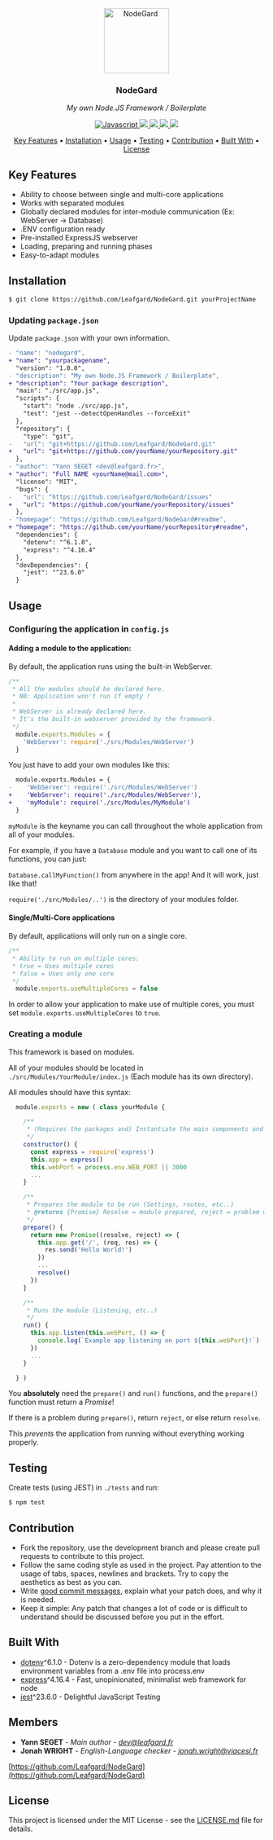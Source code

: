 <p align="center"><img src="https://image.ibb.co/mMyMQ0/NodeGard.png" height="128" alt="NodeGard"></p>
<h3 align="center">NodeGard</h3>
<p align="center"><i>My own Node.JS Framework / Boilerplate</i><p>



<p align="center">
  <a href="https://forthebadge.com">
    <img src="https://forthebadge.com/images/badges/made-with-javascript.svg"
         alt="Javascript">
  </a>
  <a href="https://forthebadge.com">
      <img src="https://forthebadge.com/images/badges/powered-by-water.svg">
  </a>
  <a href="https://github.com/Leafgard/NodeGard/issues">
      <img src="https://img.shields.io/github/issues/Leafgard/NodeGard.svg?style=for-the-badge">
  </a>
  <a href="https://github.com/Leafgard/NodeGard/stargazers">
      <img src="https://img.shields.io/github/stars/Leafgard/NodeGard.svg?style=for-the-badge">
  </a>
  <a href="https://paypal.me/Leafgard">
    <img src="https://img.shields.io/badge/$-donate-ff69b4.svg?maxAge=2592000&amp;style=for-the-badge">
  </a>
</p>

<p align="center">
  <a href="#key-features">Key Features</a> •
  <a href="#installation">Installation</a> •
  <a href="#usage">Usage</a> •
  <a href="#testing">Testing</a> •
  <a href="#contribution">Contribution</a> •
  <a href="#built-with">Built With</a> •
  <a href="#license">License</a>
</p>

## Key Features

* Ability to choose between single and multi-core applications
* Works with separated modules
* Globally declared modules for inter-module communication (Ex: WebServer -> Database)
* .ENV configuration ready
* Pre-installed ExpressJS webserver
* Loading, preparing and running phases
* Easy-to-adapt modules

## Installation

```bash
$ git clone https://github.com/Leafgard/NodeGard.git yourProjectName
```

### Updating `package.json`

Update `package.json` with your own information.

```diff
- "name": "nodegard",
+ "name": "yourpackagename",
  "version": "1.0.0",
- "description": "My own Node.JS Framework / Boilerplate",
+ "description": "Your package description",
  "main": "./src/app.js",
  "scripts": {
    "start": "node ./src/app.js",
    "test": "jest --detectOpenHandles --forceExit"
  },
  "repository": {
    "type": "git",
-   "url": "git+https://github.com/Leafgard/NodeGard.git"
+   "url": "git+https://github.com/yourName/yourRepository.git"
  },
- "author": "Yann SEGET <dev@leafgard.fr>",
+ "author": "Full NAME <yourName@mail.com>",
  "license": "MIT",
  "bugs": {
-   "url": "https://github.com/Leafgard/NodeGard/issues"
+   "url": "https://github.com/yourName/yourRepository/issues"
  },
- "homepage": "https://github.com/Leafgard/NodeGard#readme",
+ "homepage": "https://github.com/yourName/yourRepository#readme",
  "dependencies": {
    "dotenv": "^6.1.0",
    "express": "^4.16.4"
  },
  "devDependencies": {
    "jest": "^23.6.0"
  }
```

## Usage

### Configuring the application in `config.js`

#### Adding a module to the application:

By default, the application runs using the built-in WebServer.

```js
/**
 * All the modules should be declared here.
 * NB: Application won't run if empty !
 * 
 * WebServer is already declared here.
 * It's the built-in webserver provided by the framework.
 */
  module.exports.Modules = {
    'WebServer': require('./src/Modules/WebServer')
  }
```

You just have to add your own modules like this:

```diff
  module.exports.Modules = {
-    'WebServer': require('./src/Modules/WebServer')
+    'WebServer': require('./src/Modules/WebServer'),
+    'myModule': require('./src/Modules/MyModule')
  }
```

`myModule` is the keyname you can call throughout the whole application from all of your modules.

For example, if you have a `Database` module and you want to call one of its functions, you can just:

`Database.callMyFunction()` from anywhere in the app! And it will work, just like that!

`require('./src/Modules/..')` is the directory of your modules folder.

#### Single/Multi-Core applications

By default, applications will only run on a single core.

```js
/**
 * Ability to run on multiple cores:
 * true = Uses multiple cores
 * false = Uses only one core
 */
  module.exports.useMultipleCores = false
```
In order to allow your application to make use of multiple cores, you must set `module.exports.useMultipleCores` to `true`.

### Creating a module

This framework is based on modules.

All of your modules should be located in `./src/Modules/YourModule/index.js` (Each module has its own directory).

All modules should have this syntax:

```js
  module.exports = new ( class yourModule {

    /**
     * (Requires the packages and) Instantiate the main components and variables
     */
    constructor() {
      const express = require('express')
      this.app = express()
      this.webPort = process.env.WEB_PORT || 3000
      ...
    }

    /**
     * Prepares the module to be run (Settings, routes, etc..)
     * @returns {Promise} Resolve = module prepared, reject = problem while preparing module
     */
    prepare() {
      return new Promise((resolve, reject) => {
        this.app.get('/', (req, res) => {
          res.send('Hello World!')
        })
        ...
        resolve()
      })
    }

    /**
     * Runs the module (Listening, etc..)
     */
    run() {
      this.app.listen(this.webPort, () => {
        console.log(`Example app listening on port ${this.webPort}!`)
      })
      ...
    }

  } )
```

You **absolutely** need the `prepare()` and `run()` functions, and the `prepare()` function must return a *Promise*!

If there is a problem during `prepare()`, return `reject`, or else return `resolve`.

This *prevents* the application from running without everything working properly.

## Testing

Create tests (using JEST) in `./tests` and run:

```bash
$ npm test
```

## Contribution

* Fork the repository, use the development branch and please create pull requests to contribute to this project.
* Follow the same coding style as used in the project. Pay attention to the
  usage of tabs, spaces, newlines and brackets. Try to copy the aesthetics as
  best as you can.
* Write [good commit messages](http://tbaggery.com/2008/04/19/a-note-about-git-commit-messages.html),
  explain what your patch does, and why it is needed.
* Keep it simple: Any patch that changes a lot of code or is difficult to
  understand should be discussed before you put in the effort.

## Built With

* [dotenv](https://www.npmjs.com/package/dotenv)^6.1.0 - Dotenv is a zero-dependency module that loads environment variables from a .env file into process.env
* [express](https://www.npmjs.com/package/express)^4.16.4 - Fast, unopinionated, minimalist web framework for node
* [jest](https://www.npmjs.com/package/jest)^23.6.0 - Delightful JavaScript Testing

## Members

* **Yann SEGET** - *Main author* - *dev@leafgard.fr*
* **Jonah WRIGHT** - *English-Language checker* - *jonah.wright@viacesi.fr*

[https://github.com/Leafgard/NodeGard](https://github.com/Leafgard/NodeGard)

## License

This project is licensed under the MIT License - see the [LICENSE.md](LICENSE.md) file for details.
